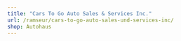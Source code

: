 ```yaml
---
title: "Cars To Go Auto Sales & Services Inc."
url: /ramseur/cars-to-go-auto-sales-und-services-inc/
shop: Autohaus
---
```

